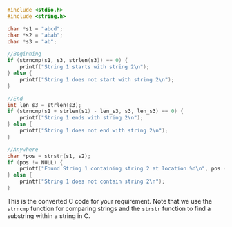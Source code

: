 ```c
#include <stdio.h>
#include <string.h>

char *s1 = "abcd";
char *s2 = "abab";
char *s3 = "ab";

//Beginning
if (strncmp(s1, s3, strlen(s3)) == 0) {
    printf("String 1 starts with string 2\n");
} else {
    printf("String 1 does not start with string 2\n");
}

//End
int len_s3 = strlen(s3);
if (strncmp(s1 + strlen(s1) - len_s3, s3, len_s3) == 0) {
    printf("String 1 ends with string 2\n");
} else {
    printf("String 1 does not end with string 2\n");
}

//Anywhere
char *pos = strstr(s1, s2);
if (pos != NULL) {
    printf("Found String 1 containing string 2 at location %d\n", pos - s1);
} else {
    printf("String 1 does not contain string 2\n");
}
```

This is the converted C code for your requirement. Note that we use the `strncmp` function for comparing strings and the `strstr` function to find a substring within a string in C.
